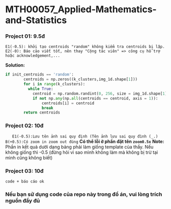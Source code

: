 # MTH00057_Applied-Mathematics-and-Statistics

### Project 01: 9.5đ 
`E1(-0.5): khởi tạo centroids "random" không kiểm tra centroids bị lặp. E2(-0): Báo cảo viết tốt, nên thay "Cộng tác viên" => công cụ hỗ trợ hoặc acknowledgement,...`

**Solution:**
```python
if init_centroids == 'random':
        centroids = np.zeros((k_clusters,img_1d.shape[1]))
        for i in range(k_clusters):
          while True:
            centroid = np.random.randint(0, 256, size = img_1d.shape[1])
            if not np.any(np.all(centroids == centroid, axis = 1)):
                centroids[i] = centroid
                break
        return centroids
```

### Project 02: 10đ
` 	E1(-0.5):Lưu tên ảnh sai quy định (Tên ảnh lưu sai quy đình (_.) B(+0.5):Có zoom in zoom out đúng` 
**Có thể lỗi ở phần đặt tên `zoom0.5x`**
**Note:** Phần in kết quả dưới dạng bảng phải làm giống template của thầy. Nếu không giống thì -0.5 (đừng hỏi vì sao mình không làm mà không bị trừ tại mình cũng không biết)

### Project 03: 10đ
`code + báo cáo ok`

### Nếu bạn sử dụng code của repo này trong đồ án, vui lòng trích nguồn đầy đủ